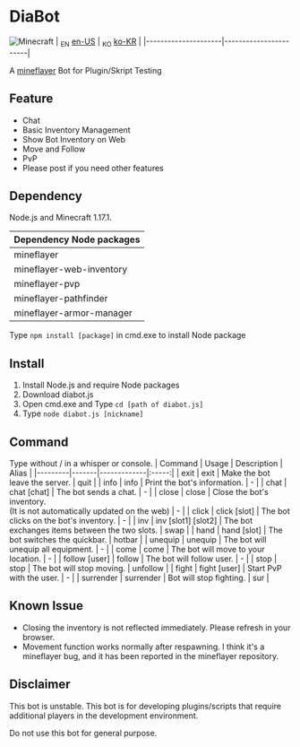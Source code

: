 # DiaBot
![Minecraft](https://img.shields.io/badge/Minecraft-1.17.1-{brightgreen}.svg)
| <sub>EN</sub> [en-US](/README.md) | <sub>KO</sub> [ko-KR](README.ko-KR.md) |
|---------------------|-----------------------|

A [mineflayer](https://github.com/PrismarineJS/mineflayer) Bot for Plugin/Skript Testing

## Feature
* Chat
* Basic Inventory Management
* Show Bot Inventory on Web
* Move and Follow
* PvP
* Please post if you need other features

## Dependency
Node.js and Minecraft 1.17.1.

| Dependency Node packages |
|:------------|
| mineflayer |
| mineflayer-web-inventory |
| mineflayer-pvp |
| mineflayer-pathfinder |
| mineflayer-armor-manager |

Type `npm install [package]` in cmd.exe to install Node package

## Install
1. Install Node.js and require Node packages
2. Download diabot.js
3. Open cmd.exe and Type `cd [path of diabot.js]`
4. Type `node diabot.js [nickname]`

## Command
Type without / in a whisper or console.
| Command | Usage | Description | Alias |
|---------|-------|-------------|:-----:|
| exit | exit | Make the bot leave the server. | quit |
| info | info | Print the bot's information. | - |
| chat | chat [chat] | The bot sends a chat. | - |
| close | close | Close the bot's inventory. <br />(It is not automatically updated on the web) | - |
| click | click [slot] | The bot clicks on the bot's inventory. | - |
| inv | inv [slot1] [slot2] | The bot exchanges items between the two slots. | swap |
| hand | hand [slot] | The bot switches the quickbar. | hotbar |
| unequip | unequip | The bot will unequip all equipment. | - |
| come | come | The bot will move to your location. | - |
| follow [user] | follow | The bot will follow user. | - |
| stop | stop | The bot will stop moving. | unfollow |
| fight | fight [user] | Start PvP with the user. | - |
| surrender | surrender | Bot will stop fighting. | sur |

## Known Issue
* Closing the inventory is not reflected immediately. Please refresh in your browser.
* Movement function works normally after respawning. I think it's a mineflayer bug, and it has been reported in the mineflayer repository.

## Disclaimer
This bot is unstable. This bot is for developing plugins/scripts that require additional players in the development environment.

Do not use this bot for general purpose.
